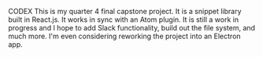 CODEX
This is my quarter 4 final capstone project. It is a snippet library built in React.js. It works in sync with an Atom plugin. It is still a work in progress and I hope to add Slack functionality, build out the file system, and much more. I'm even considering reworking the project into an Electron app.
